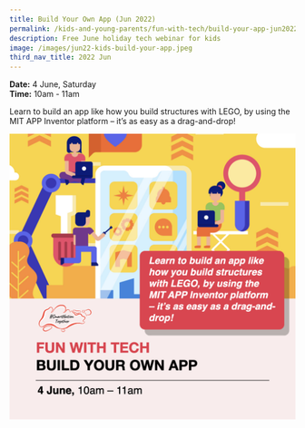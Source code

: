 ```yaml
---
title: Build Your Own App (Jun 2022)
permalink: /kids-and-young-parents/fun-with-tech/build-your-app-jun2022/
description: Free June holiday tech webinar for kids
image: /images/jun22-kids-build-your-app.jpeg
third_nav_title: 2022 Jun
---
```

**Date:** 4 June, Saturday
<br> **Time:** 10am - 11am

Learn to build an app like how you build structures with LEGO, by using the MIT APP Inventor platform – it’s as easy as a drag-and-drop! 

![Free june holiday webinar on building an app for kids](/images/jun22-kids-build-your-app.jpeg)